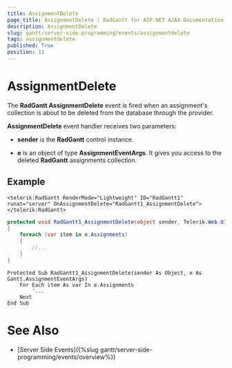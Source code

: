 ```yaml
---
title: AssignmentDelete
page_title: AssignmentDelete | RadGantt for ASP.NET AJAX Documentation
description: AssignmentDelete
slug: gantt/server-side-programming/events/assignmentdelete
tags: assignmentdelete
published: True
position: 11
---
```


# AssignmentDelete

The **RadGantt AssignmentDelete** event is fired when an assignment's collection is about to be deleted from the database through the provider.

**AssignmentDelete** event handler receives two parameters:

* **sender** is the **RadGantt** control instance.

* **e** is an object of type **AssignmentEventArgs**. It gives you access to the deleted **RadGantt** assignments collection.

## Example

````ASP.NET
<telerik:RadGantt RenderMode="Lightweight" ID="RadGantt1" runat="server" OnAssignmentDelete="RadGantt1_AssignmentDelete"></telerik:RadGantt>
````

````C#
protected void RadGantt1_AssignmentDelete(object sender, Telerik.Web.UI.Gantt.AssignmentEventArgs e)
{
    foreach (var item in e.Assignments)
    {
        //...
    }
}
````
````VB.NET
Protected Sub RadGantt1_AssignmentDelete(sender As Object, e As Gantt.AssignmentEventArgs)
    For Each item As var In e.Assignments
        '...
    Next
End Sub
````


# See Also

 * [Server Side Events]({%slug gantt/server-side-programming/events/overview%})
